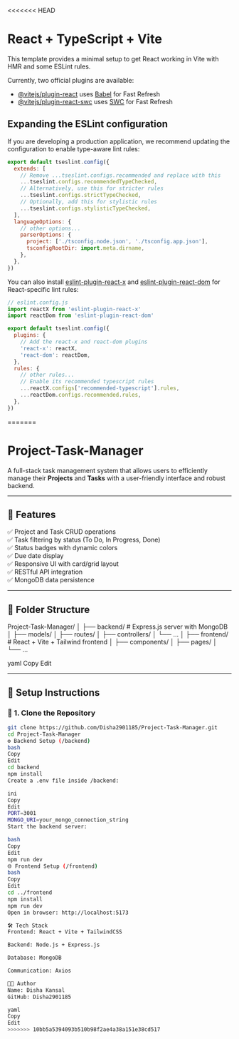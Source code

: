 <<<<<<< HEAD
# React + TypeScript + Vite

This template provides a minimal setup to get React working in Vite with HMR and some ESLint rules.

Currently, two official plugins are available:

- [@vitejs/plugin-react](https://github.com/vitejs/vite-plugin-react/blob/main/packages/plugin-react/README.md) uses [Babel](https://babeljs.io/) for Fast Refresh
- [@vitejs/plugin-react-swc](https://github.com/vitejs/vite-plugin-react-swc) uses [SWC](https://swc.rs/) for Fast Refresh

## Expanding the ESLint configuration

If you are developing a production application, we recommend updating the configuration to enable type-aware lint rules:

```js
export default tseslint.config({
  extends: [
    // Remove ...tseslint.configs.recommended and replace with this
    ...tseslint.configs.recommendedTypeChecked,
    // Alternatively, use this for stricter rules
    ...tseslint.configs.strictTypeChecked,
    // Optionally, add this for stylistic rules
    ...tseslint.configs.stylisticTypeChecked,
  ],
  languageOptions: {
    // other options...
    parserOptions: {
      project: ['./tsconfig.node.json', './tsconfig.app.json'],
      tsconfigRootDir: import.meta.dirname,
    },
  },
})
```

You can also install [eslint-plugin-react-x](https://github.com/Rel1cx/eslint-react/tree/main/packages/plugins/eslint-plugin-react-x) and [eslint-plugin-react-dom](https://github.com/Rel1cx/eslint-react/tree/main/packages/plugins/eslint-plugin-react-dom) for React-specific lint rules:

```js
// eslint.config.js
import reactX from 'eslint-plugin-react-x'
import reactDom from 'eslint-plugin-react-dom'

export default tseslint.config({
  plugins: {
    // Add the react-x and react-dom plugins
    'react-x': reactX,
    'react-dom': reactDom,
  },
  rules: {
    // other rules...
    // Enable its recommended typescript rules
    ...reactX.configs['recommended-typescript'].rules,
    ...reactDom.configs.recommended.rules,
  },
})
```
=======
# Project-Task-Manager

A full-stack task management system that allows users to efficiently manage their **Projects** and **Tasks** with a user-friendly interface and robust backend.

---

## 🚀 Features

✅ Project and Task CRUD operations  
✅ Task filtering by status (To Do, In Progress, Done)  
✅ Status badges with dynamic colors  
✅ Due date display  
✅ Responsive UI with card/grid layout  
✅ RESTful API integration  
✅ MongoDB data persistence

---

## 📁 Folder Structure

Project-Task-Manager/
│
├── backend/ # Express.js server with MongoDB
│ ├── models/
│ ├── routes/
│ ├── controllers/
│ └── ...
│
├── frontend/ # React + Vite + Tailwind frontend
│ ├── components/
│ ├── pages/
│ └── ...

yaml
Copy
Edit

---

## 🔧 Setup Instructions

### 🔹 1. Clone the Repository

```bash
git clone https://github.com/Disha2901185/Project-Task-Manager.git
cd Project-Task-Manager
⚙️ Backend Setup (/backend)
bash
Copy
Edit
cd backend
npm install
Create a .env file inside /backend:

ini
Copy
Edit
PORT=3001
MONGO_URI=your_mongo_connection_string
Start the backend server:

bash
Copy
Edit
npm run dev
🌐 Frontend Setup (/frontend)
bash
Copy
Edit
cd ../frontend
npm install
npm run dev
Open in browser: http://localhost:5173

🛠️ Tech Stack
Frontend: React + Vite + TailwindCSS

Backend: Node.js + Express.js

Database: MongoDB

Communication: Axios

🧑‍💻 Author
Name: Disha Kansal
GitHub: Disha2901185

yaml
Copy
Edit
>>>>>>> 10bb5a5394093b510b98f2ae4a38a151e38cd517
